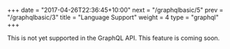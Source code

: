 +++
date = "2017-04-26T22:36:45+10:00"
next = "/graphqlbasic/5"
prev = "/graphqlbasic/3"
title = "Language Support"
weight = 4
type = "graphql"
+++

This is not yet supported in the GraphQL API. This feature is coming soon.
